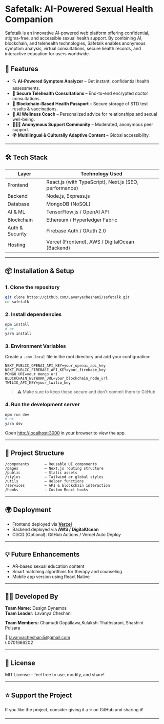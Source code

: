 # Safetalk: AI-Powered Sexual Health Companion

Safetalk is an innovative AI-powered web platform offering confidential, stigma-free, and accessible sexual health support. By combining AI, blockchain, and telehealth technologies, Safetalk enables anonymous symptom analysis, virtual consultations, secure health records, and interactive education for users worldwide.

## 🚀 Features

- 🔍 **AI-Powered Symptom Analyzer** – Get instant, confidential health assessments.
- 🔐 **Secure Telehealth Consultations** – End-to-end encrypted doctor consultations.
- 📘 **Blockchain-Based Health Passport** – Secure storage of STD test results & vaccinations.
- 🧠 **AI Wellness Coach** – Personalized advice for relationships and sexual well-being.
- 🧑‍🤝‍🧑 **Anonymous Support Community** – Moderated, anonymous peer support.
- 🌍 **Multilingual & Culturally Adaptive Content** – Global accessibility.

---

## 🛠 Tech Stack

| Layer            | Technology Used                              |
|------------------|-----------------------------------------------|
| Frontend         | React.js (with TypeScript), Next.js (SEO, performance) |
| Backend          | Node.js, Express.js                           |
| Database         | MongoDB (NoSQL)                               |
| AI & ML          | TensorFlow.js / OpenAI API                    |
| Blockchain       | Ethereum / Hyperledger Fabric                 |
| Auth & Security  | Firebase Auth / OAuth 2.0                     |
| Hosting          | Vercel (Frontend), AWS / DigitalOcean (Backend) |

---

## 📦 Installation & Setup

### 1. Clone the repository

```bash
git clone https://github.com/Lavanyacheshani/safetalk.git
cd safetalk
```

### 2. Install dependencies

```bash
npm install
# or
yarn install
```

### 3. Environment Variables

Create a `.env.local` file in the root directory and add your configuration:

```env
NEXT_PUBLIC_OPENAI_API_KEY=your_openai_api_key
NEXT_PUBLIC_FIREBASE_API_KEY=your_firebase_key
MONGO_URI=your_mongo_uri
BLOCKCHAIN_NETWORK_URL=your_blockchain_node_url
TWILIO_API_KEY=your_twilio_key
```

> ⚠️ Make sure to keep these secure and don't commit them to GitHub.

### 4. Run the development server

```bash
npm run dev
# or
yarn dev
```

Open [http://localhost:3000](http://localhost:3000) in your browser to view the app.

---

## 📁 Project Structure

```
/components       → Reusable UI components  
/pages            → Next.js routing structure  
/public           → Static assets  
/styles           → Tailwind or global styles  
/utils            → Helper functions  
/services         → API & blockchain interaction  
/hooks            → Custom React hooks  
```

---

## 🌍 Deployment

- Frontend deployed via **[Vercel](https://vercel.com/)**
- Backend deployed via **AWS / DigitalOcean**
- CI/CD (Optional): GitHub Actions / Vercel Auto Deploy

---

## 💡 Future Enhancements

- AR-based sexual education content
- Smart matching algorithms for therapy and counseling
- Mobile app version using React Native

---

## 👩‍💻 Developed By

**Team Name:** Design Dynamos  
**Team Leader:** Lavanya Cheshani

**Team Members:** Chamudi Gopallawa,Kulakshi Thathsarani, Shashini Pulsara

📧 lavanyacheshani5@gmail.com  
📞 0701666202  

---

## 📜 License

MIT License – feel free to use, modify, and share!

---

## ⭐️ Support the Project

If you like the project, consider giving it a ⭐️ on GitHub and sharing it!

---

